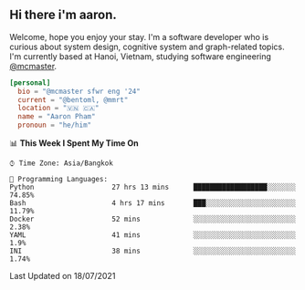 <h2><b>Hi there i'm aaron. </b></h2>

Welcome, hope you enjoy your stay. I'm a software developer who is curious about system design, cognitive system and graph-related topics. I'm currently based at Hanoi, Vietnam, studying software engineering [@mcmaster](https://www.mcmaster.ca/).

```toml
[personal]
  bio = "@mcmaster sfwr eng '24"
  current = "@bentoml, @mmrt"
  location = "🇻🇳 🇨🇦"
  name = "Aaron Pham"
  pronoun = "he/him"
```
<!--<img src="https://github-readme-stats.vercel.app/api?username=aarnphm&show_icons=true&count_private=true&theme=dark" height="170"/>-->
<!--<img src="https://github-readme-stats.vercel.app/api/top-langs/?username=aarnphm&layout=compact&hide=css&theme=dark" height="170" />-->

<!--START_SECTION:waka-->
📊 **This Week I Spent My Time On** 

```text
⌚︎ Time Zone: Asia/Bangkok

💬 Programming Languages: 
Python                   27 hrs 13 mins      ██████████████████░░░░░░░   74.85% 
Bash                     4 hrs 17 mins       ███░░░░░░░░░░░░░░░░░░░░░░   11.79% 
Docker                   52 mins             ░░░░░░░░░░░░░░░░░░░░░░░░░   2.38% 
YAML                     41 mins             ░░░░░░░░░░░░░░░░░░░░░░░░░   1.9% 
INI                      38 mins             ░░░░░░░░░░░░░░░░░░░░░░░░░   1.74%

```


 Last Updated on 18/07/2021
<!--END_SECTION:waka-->
